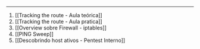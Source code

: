 
---

1. [[Tracking the route - Aula teórica]]
2. [[Tracking the route - Aula pratica]]
3. [[Overview sobre Firewall - iptables]]
4. [[PING Sweep]]
5. [[Descobrindo host ativos - Pentest Interno]]